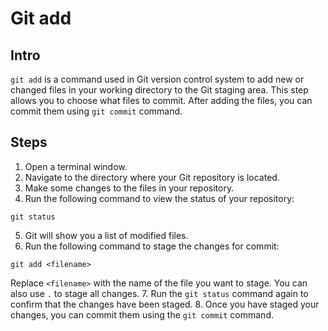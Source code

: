 # Git add
## Intro
`git add` is a command used in Git version control system to add new or changed files in your working directory to the Git staging area. This step allows you to choose what files to commit. After adding the files, you can commit them using `git commit` command.
## Steps
1. Open a terminal window.
2. Navigate to the directory where your Git repository is located.
3. Make some changes to the files in your repository.
4. Run the following command to view the status of your repository:

```
git status
```
5. Git will show you a list of modified files.
6. Run the following command to stage the changes for commit:

```
git add <filename>
```
Replace `<filename>` with the name of the file you want to stage. You can also use `.` to stage all changes.
7. Run the `git status` command again to confirm that the changes have been staged.
8. Once you have staged your changes, you can commit them using the `git commit` command.
